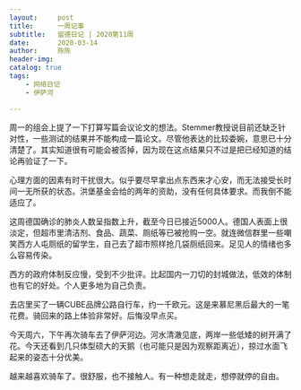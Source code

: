 ```yaml
---
layout:     post
title:      一周记事
subtitle:   留德日记 | 2020第11周
date:       2020-03-14
author:     陈陈
header-img: 
catalog: true
tags:
    - 网络日记
    - 伊萨河

---
```


周一的组会上提了一下打算写篇会议论文的想法。Stemmer教授说目前还缺乏针对性，一些测试的结果并不能构成一篇论文。尽管他表达的比较委婉，意思已十分清楚了。其实知道很有可能会被否掉，因为现在这点结果只不过是把已经知道的结论再验证了一下。

心理方面的因素有时干扰很大。似乎要尽早拿出点东西来才心安，而无法接受长时间一无所获的状态。洪堡基金会给的两年的资助，没有任何具体要求。而我倒不能适应了。

这周德国确诊的肺炎人数呈指数上升，截至今日已接近5000人。德国人表面上很淡定，但超市里清洁剂、食品、蔬菜、厕纸等已被抢购一空。就连微信群里一些嘲笑西方人屯厕纸的留学生，自己去了超市照样抢几袋厕纸回来。足见人的情绪也多么容易传染。

西方的政府体制反应慢，受到不少批评。比起国内一刀切的封城做法，低效的体制也有它的好处。个人更多地为自己负责。

去店里买了一辆CUBE品牌公路自行车，约一千欧元。这是来慕尼黑后最大的一笔花费。骑回来的路上体验非常好。后悔没早点买。

今天周六，下午再次骑车去了伊萨河边。河水清澈见底，两岸一些低矮的树开满了花。今天还看到几只体型硕大的天鹅（也可能只是因为观察距离近），掠过水面飞起来的姿态十分优美。

越来越喜欢骑车了。很舒服，也不接触人。有一种想走就走，想停就停的自由。




  
